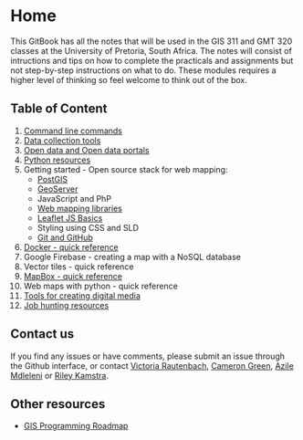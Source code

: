 # Home

This GitBook has all the notes that will be used in the GIS 311 and GMT 320 classes at the University of Pretoria, South Africa. The notes will consist of intructions and tips on how to complete the practicals and assignments but not step-by-step instructions on what to do. These modules requires a higher level of thinking so feel welcome to think out of the box.

## Table of Content

1. [Command line commands](repo/blob/master/terminal-commands.md)
2. [Data collection tools](repo/blob/master/data-collection-tools.md)
3. [Open data and Open data portals](repo/blob/master/open-data-portal.md)
4. [Python resources](repo/blob/master/python-resources.md)
5. Getting started - Open source stack for web mapping:
   * [PostGIS](repo/blob/master/getting-started-with-postgis.md)
   * [GeoServer](repo/blob/master/getting-started-with-geoserver.md)
   * JavaScript and PhP
   * [Web mapping libraries](repo/blob/master/getting-started-with-web-mapping.md)
   * [Leaflet JS Basics](repo/blob/master/leaflet-basics.md)
   * Styling using CSS and SLD
   * [Git and GitHub](repo/blob/master/getting-started-with-git-and-github.md)
6. [Docker - quick reference](repo/blob/master/docker-quick-reference.md)
7. Google Firebase - creating a map with a NoSQL database
8. Vector tiles - quick reference
9. [MapBox - quick reference](repo/blob/master/mapbox-quick-reference.md)
10. Web maps with python - quick reference 
11. [Tools for creating digital media](repo/blob/master/tools-for-creating-digital-media.md)
12. [Job hunting resources](repo/blob/master/hob-hunting-resources.md)

## Contact us

If you find any issues or have comments, please submit an issue through the Github interface, or contact [Victoria Rautenbach](https://github.com/vrautenbach), [Cameron Green](https://github.com/CamGreen), [Azile Mdleleni](https://github.com/AMdleleni) or [Riley Kamstra](https://github.com/Riley-5).

## Other resources

* [GIS Programming Roadmap](https://github.com/petedannemann/gis-programming-roadmap)


